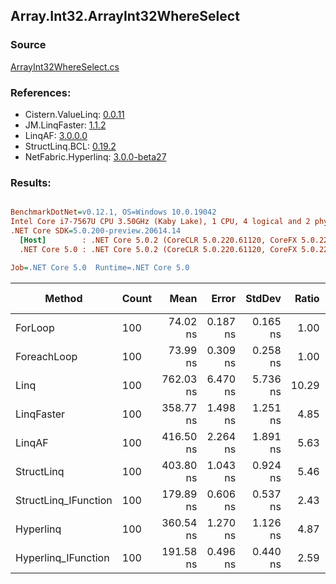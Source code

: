 ﻿## Array.Int32.ArrayInt32WhereSelect

### Source
[ArrayInt32WhereSelect.cs](../LinqBenchmarks/Array/Int32/ArrayInt32WhereSelect.cs)

### References:
- Cistern.ValueLinq: [0.0.11](https://www.nuget.org/packages/Cistern.ValueLinq/0.0.11)
- JM.LinqFaster: [1.1.2](https://www.nuget.org/packages/JM.LinqFaster/1.1.2)
- LinqAF: [3.0.0.0](https://www.nuget.org/packages/LinqAF/3.0.0.0)
- StructLinq.BCL: [0.19.2](https://www.nuget.org/packages/StructLinq.BCL/0.19.2)
- NetFabric.Hyperlinq: [3.0.0-beta27](https://www.nuget.org/packages/NetFabric.Hyperlinq/3.0.0-beta27)

### Results:
``` ini

BenchmarkDotNet=v0.12.1, OS=Windows 10.0.19042
Intel Core i7-7567U CPU 3.50GHz (Kaby Lake), 1 CPU, 4 logical and 2 physical cores
.NET Core SDK=5.0.200-preview.20614.14
  [Host]        : .NET Core 5.0.2 (CoreCLR 5.0.220.61120, CoreFX 5.0.220.61120), X64 RyuJIT
  .NET Core 5.0 : .NET Core 5.0.2 (CoreCLR 5.0.220.61120, CoreFX 5.0.220.61120), X64 RyuJIT

Job=.NET Core 5.0  Runtime=.NET Core 5.0  

```
|               Method | Count |      Mean |    Error |   StdDev | Ratio | RatioSD |  Gen 0 | Gen 1 | Gen 2 | Allocated |
|--------------------- |------ |----------:|---------:|---------:|------:|--------:|-------:|------:|------:|----------:|
|              ForLoop |   100 |  74.02 ns | 0.187 ns | 0.165 ns |  1.00 |    0.00 |      - |     - |     - |         - |
|          ForeachLoop |   100 |  73.99 ns | 0.309 ns | 0.258 ns |  1.00 |    0.00 |      - |     - |     - |         - |
|                 Linq |   100 | 762.03 ns | 6.470 ns | 5.736 ns | 10.29 |    0.09 | 0.0496 |     - |     - |     104 B |
|           LinqFaster |   100 | 358.77 ns | 1.498 ns | 1.251 ns |  4.85 |    0.02 | 0.3095 |     - |     - |     648 B |
|               LinqAF |   100 | 416.50 ns | 2.264 ns | 1.891 ns |  5.63 |    0.03 |      - |     - |     - |         - |
|           StructLinq |   100 | 403.80 ns | 1.043 ns | 0.924 ns |  5.46 |    0.02 | 0.0305 |     - |     - |      64 B |
| StructLinq_IFunction |   100 | 179.89 ns | 0.606 ns | 0.537 ns |  2.43 |    0.01 |      - |     - |     - |         - |
|            Hyperlinq |   100 | 360.54 ns | 1.270 ns | 1.126 ns |  4.87 |    0.02 |      - |     - |     - |         - |
|  Hyperlinq_IFunction |   100 | 191.58 ns | 0.496 ns | 0.440 ns |  2.59 |    0.01 |      - |     - |     - |         - |

